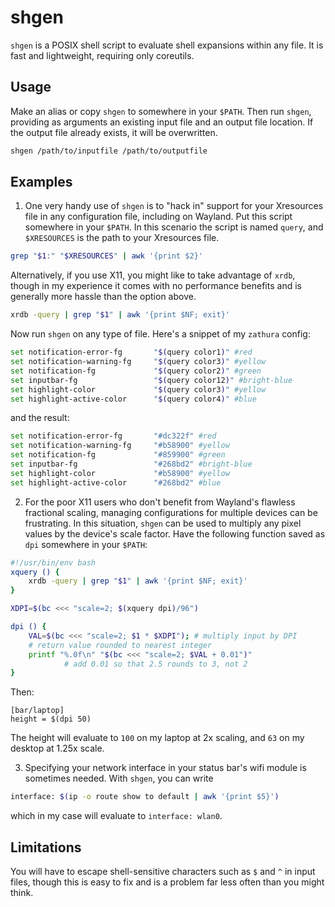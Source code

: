 # shgen
`shgen` is a POSIX shell script to evaluate shell expansions within any file.
It is fast and lightweight, requiring only coreutils.


## Usage
Make an alias or copy `shgen` to somewhere in your `$PATH`.
Then run `shgen`, providing as arguments an existing input file and an output file
location. If the output file already exists, it will be overwritten.
```sh
shgen /path/to/inputfile /path/to/outputfile
```


## Examples
1. One very handy use of `shgen` is to "hack in" support for your Xresources file
in any configuration file, including on Wayland. Put this script somewhere in
your `$PATH`. In this scenario the script is named `query`, and `$XRESOURCES`
is the path to your Xresources file.
```sh
grep "$1:" "$XRESOURCES" | awk '{print $2}'
```
Alternatively, if you use X11, you might like to take advantage of `xrdb`,
though in my experience it comes with no performance benefits and is
generally more hassle than the option above.
```sh
xrdb -query | grep "$1" | awk '{print $NF; exit}'
```
Now run `shgen` on any type of file. Here's a snippet of my `zathura` config:
```sh
set notification-error-fg       "$(query color1)" #red
set notification-warning-fg     "$(query color3)" #yellow
set notification-fg             "$(query color2)" #green
set inputbar-fg                 "$(query color12)" #bright-blue
set highlight-color             "$(query color3)" #yellow
set highlight-active-color      "$(query color4)" #blue
```
and the result:
```sh
set notification-error-fg       "#dc322f" #red
set notification-warning-fg     "#b58900" #yellow
set notification-fg             "#859900" #green
set inputbar-fg                 "#268bd2" #bright-blue
set highlight-color             "#b58900" #yellow
set highlight-active-color      "#268bd2" #blue
```

2. For the poor X11 users who don't benefit from Wayland's flawless fractional
scaling, managing configurations for multiple devices can be frustrating.
In this situation, `shgen` can be used to multiply any pixel values by the
device's scale factor. Have the following function saved as `dpi` somewhere
in your `$PATH`:
```bash
#!/usr/bin/env bash
xquery () {
    xrdb -query | grep "$1" | awk '{print $NF; exit}'
}

XDPI=$(bc <<< "scale=2; $(xquery dpi)/96")

dpi () {
    VAL=$(bc <<< "scale=2; $1 * $XDPI"); # multiply input by DPI
    # return value rounded to nearest integer
    printf "%.0f\n" "$(bc <<< "scale=2; $VAL + 0.01")"
            # add 0.01 so that 2.5 rounds to 3, not 2
}
```
Then:
```dosini
[bar/laptop]
height = $(dpi 50)
```
The height will evaluate to `100` on my laptop at 2x scaling, and `63` on my
desktop at 1.25x scale.

3. Specifying your network interface in your status bar's wifi module is
sometimes needed. With `shgen`, you can write
```sh
interface: $(ip -o route show to default | awk '{print $5}')
```
which in my case will evaluate to `interface: wlan0`.


## Limitations
You will have to escape shell-sensitive characters such as `$` and `^` in input
files, though this is easy to fix and is a problem far less often than you
might think.

